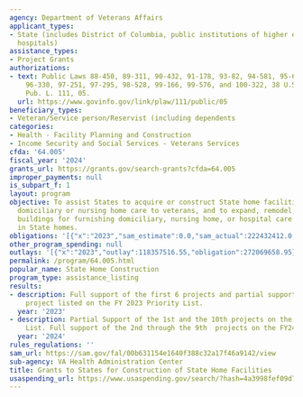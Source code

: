 ```yaml
---
agency: Department of Veterans Affairs
applicant_types:
- State (includes District of Columbia, public institutions of higher education and
  hospitals)
assistance_types:
- Project Grants
authorizations:
- text: Public Laws 88-450, 89-311, 90-432, 91-178, 93-82, 94-581, 95-62, 96-151,
    96-330, 97-251, 97-295, 98-528, 99-166, 99-576, and 100-322, 38 U.S.C. 8131-8137.
    Pub. L. 111, 05.
  url: https://www.govinfo.gov/link/plaw/111/public/05
beneficiary_types:
- Veteran/Service person/Reservist (including dependents
categories:
- Health - Facility Planning and Construction
- Income Security and Social Services - Veterans Services
cfda: '64.005'
fiscal_year: '2024'
grants_url: https://grants.gov/search-grants?cfda=64.005
improper_payments: null
is_subpart_f: 1
layout: program
objective: To assist States to acquire or construct State home facilities for furnishing
  domiciliary or nursing home care to veterans, and to expand, remodel, or alter existing
  buildings for furnishing domiciliary, nursing home, or hospital care to veterans
  in State homes.
obligations: '[{"x":"2023","sam_estimate":0.0,"sam_actual":222432412.0,"usa_spending_actual":212650578.19},{"x":"2024","sam_estimate":0.0,"sam_actual":10526645.0,"usa_spending_actual":-6644155.97},{"x":"2025","sam_estimate":0.0,"sam_actual":325624726.0,"usa_spending_actual":45647884.26}]'
other_program_spending: null
outlays: '[{"x":"2023","outlay":118357516.55,"obligation":272069658.95},{"x":"2024","outlay":463096.56,"obligation":-3248370.99},{"x":"2025","outlay":0.0,"obligation":-503.82}]'
permalink: /program/64.005.html
popular_name: State Home Construction
program_type: assistance_listing
results:
- description: Full support of the first 6 projects and partial support of the 7th
    project listed on the FY 2023 Priority List.
  year: '2023'
- description: Partial Support of the 1st and the 10th projects on the FY24 Priority
    List. Full support of the 2nd through the 9th  projects on the FY24 Priority List.
  year: '2024'
rules_regulations: ''
sam_url: https://sam.gov/fal/00b631154e1640f388c32a17f46a9142/view
sub-agency: VA Health Administration Center
title: Grants to States for Construction of State Home Facilities
usaspending_url: https://www.usaspending.gov/search/?hash=4a3998fef09d7c354f403bac892247a6
---
```

